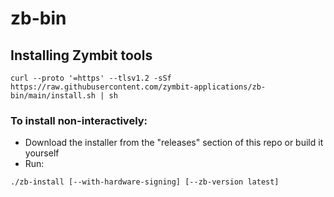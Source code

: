 # zb-bin


## Installing Zymbit tools
```
curl --proto '=https' --tlsv1.2 -sSf https://raw.githubusercontent.com/zymbit-applications/zb-bin/main/install.sh | sh
```

### To install non-interactively:

- Download the installer from the "releases" section of this repo or build it yourself
- Run:
```
./zb-install [--with-hardware-signing] [--zb-version latest]
```
